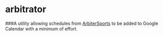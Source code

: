 arbitrator
=================
###A utility allowing schedules from [ArbiterSports](http://www.arbitersports.com) to be added to Google Calendar with a minimum of effort.
